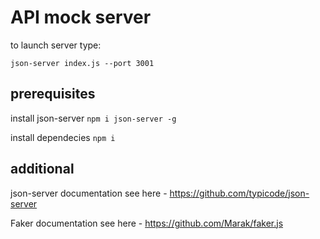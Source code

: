 # API mock server

to launch server type:
```
json-server index.js --port 3001
```

## prerequisites

install json-server  ```npm i json-server -g```

install dependecies ```npm i```

## additional

json-server documentation see here - https://github.com/typicode/json-server

Faker documentation see here - https://github.com/Marak/faker.js